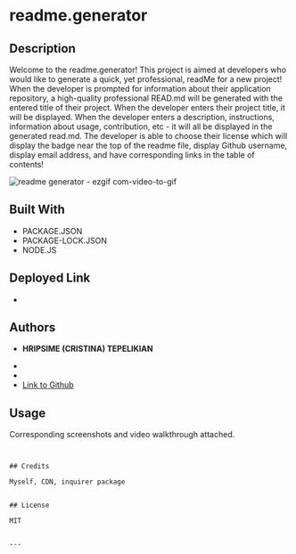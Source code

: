 # readme.generator

## Description 

Welcome to the readme.generator! 
This project is aimed at developers who would like to generate a quick, yet professional, readMe for a new project! When the developer is prompted for information about their application repository, a high-quality professional READ.md will be generated with the entered title of their project. When the developer enters their project title, it will be displayed. When the developer enters a description, instructions, information about usage, contribution, etc - it will all be displayed in the generated read.md. The developer is able to choose their license which will display the badge near the top of the readme file, display Github username, display email address, and have corresponding links in the table of contents!

![readme generator - ezgif com-video-to-gif](https://user-images.githubusercontent.com/85534144/126022479-d7bf9ac0-af91-4391-a29b-6c14a2c30ee1.jpg)

## Built With

* PACKAGE.JSON
* PACKAGE-LOCK.JSON
* NODE.JS

## Deployed Link

* 


## Authors

* **HRIPSIME (CRISTINA) TEPELIKIAN** 

- 
- 
- [Link to Github](https://github.com/htepelikian)

## Usage 

Corresponding screenshots and video walkthrough attached.
```


## Credits

Myself, CDN, inquirer package


## License

MIT


---


